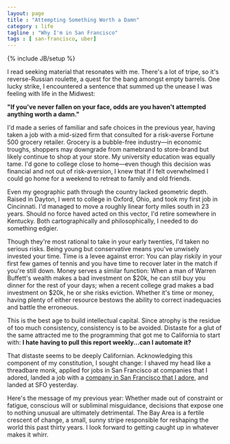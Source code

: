 ```yaml
---
layout: page
title : "Attempting Something Worth a Damn"
category : life
tagline : "Why I'm in San Francisco"
tags : [ san-francisco, uber]
---
```

{% include JB/setup %}

I read seeking material that resonates with me. There's a lot of tripe, so it's reverse-Russian roulette, a quest for the bang amongst empty barrels.
One lucky strike, I encountered a sentence that summed up the unease I was feeling with life in the Midwest:

**"If you've never fallen on your face, odds are you haven't attempted anything worth a damn."**
                                                                                                                                                                                                          
I'd made a series of familiar and safe choices in the previous year, having taken a job with a mid-sized firm that consulted for a risk-averse Fortune 500 grocery retailer. 
Grocery is a bubble-free industry&#8212;in economic troughs, shoppers may downgrade from namebrand to store-brand but likely continue to shop at your store.
My university education was equally tame. I'd gone to college close to home&#8212;even though this decision was financial and not out of risk-aversion, I knew that if I felt overwhelmed I could
go home for a weekend to retreat to family and old friends.

Even my geographic path through the country lacked geometric depth. 
Raised in Dayton, I went to college in Oxford, Ohio, and took my first job in Cincinnati. I'd managed to move a roughly linear forty miles south in 23 years. 
Should no force haved acted on this vector, I'd retire somewhere in Kentucky. Both cartographically and philosophically, I needed to do something edgier.

Though they're most rational to take in your early twenties, I'd taken no serious risks. Being young but conservative means you've unwisely invested your time. 
Time is a levee against error: You can play riskily in your first few games of tennis and you have time to recover later in the match if you're still down. 
Money serves a similar function: When a man of Warren Buffett's wealth makes a bad investment on $20k, he can still buy you dinner for the rest of your days; 
when a recent college grad makes a bad investment on $20k, he or she risks eviction. Whether it's time or money, having plenty of either resource bestows 
the ability to correct inadequacies and battle the erroneous.

This is the best age to build intellectual capital. Since atrophy is the residue of too much consistency, consistency is to be avoided.
Distaste for a glut of the same attracted me to the programming that got me to California to start with: **I hate having to pull this report weekly...can I automate it?**

That distaste seems to be deeply Californian. Acknowledging this component of my constitution, I sought change: I shaved my head like a threadbare monk,
applied for jobs in San Francisco at companies that I adored, landed a job with a [company in San Francisco that I adore](https://www.uber.com/), 
and landed at SFO yesterday. 

Here's the message of my previous year: Whether made out of constraint or fatigue, conscious will or subliminal misguidance, decisions that expose one to nothing unusual are ultimately detrimental.
The Bay Area is a fertile crescent of change, a small, sunny stripe responsible for reshaping the world this past thirty years. I look forward to getting caught up in whatever makes it whirr.
